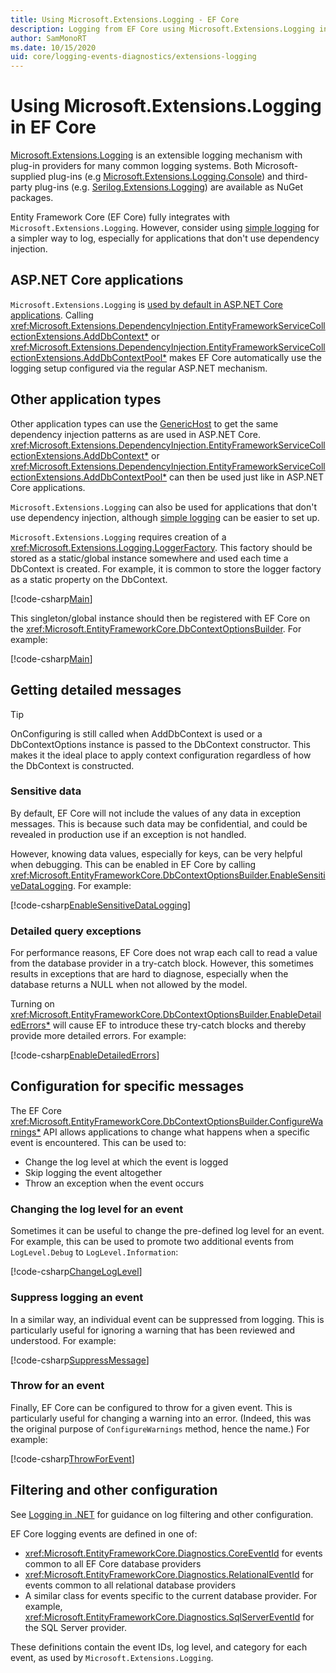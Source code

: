 ```yaml
---
title: Using Microsoft.Extensions.Logging - EF Core
description: Logging from EF Core using Microsoft.Extensions.Logging in ASP.NET Core and other application types
author: SamMonoRT
ms.date: 10/15/2020
uid: core/logging-events-diagnostics/extensions-logging
---
```


# Using Microsoft.Extensions.Logging in EF Core

[Microsoft.Extensions.Logging](/dotnet/core/extensions/logging) is an extensible logging mechanism with plug-in providers for many common logging systems. Both Microsoft-supplied plug-ins (e.g [Microsoft.Extensions.Logging.Console](https://www.nuget.org/packages/Microsoft.Extensions.Logging.Console/)) and third-party plug-ins (e.g. [Serilog.Extensions.Logging](https://www.nuget.org/packages/Serilog.Extensions.Logging/)) are available as NuGet packages.

Entity Framework Core (EF Core) fully integrates with `Microsoft.Extensions.Logging`. However, consider using [simple logging](xref:core/logging-events-diagnostics/simple-logging) for a simpler way to log, especially for applications that don't use dependency injection.

## ASP.NET Core applications

`Microsoft.Extensions.Logging` is [used by default in ASP.NET Core applications](/aspnet/core/fundamentals/logging). Calling <xref:Microsoft.Extensions.DependencyInjection.EntityFrameworkServiceCollectionExtensions.AddDbContext*> or <xref:Microsoft.Extensions.DependencyInjection.EntityFrameworkServiceCollectionExtensions.AddDbContextPool*> makes EF Core automatically use the logging setup configured via the regular ASP.NET mechanism.

## Other application types

Other application types can use the [GenericHost](/dotnet/core/extensions/generic-host) to get the same dependency injection patterns as are used in ASP.NET Core. <xref:Microsoft.Extensions.DependencyInjection.EntityFrameworkServiceCollectionExtensions.AddDbContext*> or <xref:Microsoft.Extensions.DependencyInjection.EntityFrameworkServiceCollectionExtensions.AddDbContextPool*> can then be used just like in ASP.NET Core applications.

`Microsoft.Extensions.Logging` can also be used for applications that don't use dependency injection, although [simple logging](xref:core/logging-events-diagnostics/simple-logging) can be easier to set up.

`Microsoft.Extensions.Logging` requires creation of a <xref:Microsoft.Extensions.Logging.LoggerFactory>. This factory should be stored as a static/global instance somewhere and used each time a DbContext is created. For example, it is common to store the logger factory as a static property on the DbContext.

<!--
        public static readonly ILoggerFactory MyLoggerFactory
            = LoggerFactory.Create(builder => { builder.AddConsole(); });
-->
[!code-csharp[Main](../../../samples/core/Miscellaneous/Logging/Logging/BloggingContext.cs#DefineLoggerFactory)]

This singleton/global instance should then be registered with EF Core on the <xref:Microsoft.EntityFrameworkCore.DbContextOptionsBuilder>. For example:

<!--
        protected override void OnConfiguring(DbContextOptionsBuilder optionsBuilder)
            => optionsBuilder
                .UseLoggerFactory(MyLoggerFactory)
                .UseSqlServer(@"Server=(localdb)\mssqllocaldb;Database=EFLogging;ConnectRetryCount=0");
-->
[!code-csharp[Main](../../../samples/core/Miscellaneous/Logging/Logging/BloggingContext.cs#RegisterLoggerFactory)]

## Getting detailed messages

> [!TIP]
> OnConfiguring is still called when AddDbContext is used or a DbContextOptions instance is passed to the DbContext constructor. This makes it the ideal place to apply context configuration regardless of how the DbContext is constructed.

### Sensitive data

By default, EF Core will not include the values of any data in exception messages. This is because such data may be confidential, and could be revealed in production use if an exception is not handled.

However, knowing data values, especially for keys, can be very helpful when debugging. This can be enabled in EF Core by calling <xref:Microsoft.EntityFrameworkCore.DbContextOptionsBuilder.EnableSensitiveDataLogging>. For example:

<!--
        protected override void OnConfiguring(DbContextOptionsBuilder optionsBuilder)
            => optionsBuilder.EnableSensitiveDataLogging();
-->
[!code-csharp[EnableSensitiveDataLogging](../../../samples/core/Miscellaneous/Logging/Logging/BloggingContext.cs?name=EnableSensitiveDataLogging)]

### Detailed query exceptions

For performance reasons, EF Core does not wrap each call to read a value from the database provider in a try-catch block. However, this sometimes results in exceptions that are hard to diagnose, especially when the database returns a NULL when not allowed by the model.

Turning on <xref:Microsoft.EntityFrameworkCore.DbContextOptionsBuilder.EnableDetailedErrors*> will cause EF to introduce these try-catch blocks and thereby provide more detailed errors. For example:

<!--
        protected override void OnConfiguring(DbContextOptionsBuilder optionsBuilder)
            => optionsBuilder.EnableDetailedErrors();
-->
[!code-csharp[EnableDetailedErrors](../../../samples/core/Miscellaneous/Logging/Logging/BloggingContext.cs?name=EnableDetailedErrors)]

## Configuration for specific messages

The EF Core <xref:Microsoft.EntityFrameworkCore.DbContextOptionsBuilder.ConfigureWarnings*> API allows applications to change what happens when a specific event is encountered. This can be used to:

* Change the log level at which the event is logged
* Skip logging the event altogether
* Throw an exception when the event occurs

### Changing the log level for an event

Sometimes it can be useful to change the pre-defined log level for an event. For example, this can be used to promote two additional events from `LogLevel.Debug` to `LogLevel.Information`:

<!--
        protected override void OnConfiguring(DbContextOptionsBuilder optionsBuilder)
            => optionsBuilder
                .ConfigureWarnings(b => b.Log(
                    (RelationalEventId.ConnectionOpened, LogLevel.Information),
                    (RelationalEventId.ConnectionClosed, LogLevel.Information)));
-->
[!code-csharp[ChangeLogLevel](../../../samples/core/Miscellaneous/Logging/Logging/BloggingContext.cs?name=ChangeLogLevel)]

### Suppress logging an event

In a similar way, an individual event can be suppressed from logging. This is particularly useful for ignoring a warning that has been reviewed and understood. For example:

<!--
        protected override void OnConfiguring(DbContextOptionsBuilder optionsBuilder)
            => optionsBuilder
                .ConfigureWarnings(b => b.Ignore(CoreEventId.DetachedLazyLoadingWarning));
-->
[!code-csharp[SuppressMessage](../../../samples/core/Miscellaneous/Logging/Logging/BloggingContext.cs?name=SuppressMessage)]

### Throw for an event

Finally, EF Core can be configured to throw for a given event. This is particularly useful for changing a warning into an error. (Indeed, this was the original purpose of `ConfigureWarnings` method, hence the name.) For example:

<!--
        protected override void OnConfiguring(DbContextOptionsBuilder optionsBuilder)
            => optionsBuilder
                .ConfigureWarnings(b => b.Throw(RelationalEventId.QueryPossibleUnintendedUseOfEqualsWarning));
-->
[!code-csharp[ThrowForEvent](../../../samples/core/Miscellaneous/Logging/Logging/BloggingContext.cs?name=ThrowForEvent)]

## Filtering and other configuration

See [Logging in .NET](/dotnet/core/extensions/logging) for guidance on log filtering and other configuration.

EF Core logging events are defined in one of:

* <xref:Microsoft.EntityFrameworkCore.Diagnostics.CoreEventId> for events common to all EF Core database providers
* <xref:Microsoft.EntityFrameworkCore.Diagnostics.RelationalEventId> for events common to all relational database providers
* A similar class for events specific to the current database provider. For example, <xref:Microsoft.EntityFrameworkCore.Diagnostics.SqlServerEventId> for the SQL Server provider.

These definitions contain the event IDs, log level, and category for each event, as used by `Microsoft.Extensions.Logging`.

